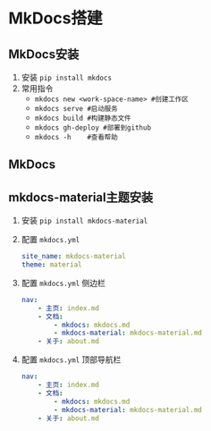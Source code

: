 # MkDocs搭建

## MkDocs安装

1. 安装 ```pip install mkdocs```
2. 常用指令
   + `mkdocs new <work-space-name> #创建工作区`
   + `mkdocs serve #启动服务`
   + `mkdocs build #构建静态文件`
   + `mkdocs gh-deploy #部署到github`
   + `mkdocs -h    #查看帮助`

## MkDocs

## mkdocs-material主题安装

1. 安装 `pip install mkdocs-material`
2. 配置 `mkdocs.yml`

   ```yml
   site_name: mkdocs-material
   theme: material
   ```

3. 配置 `mkdocs.yml` 侧边栏

   ```yml
   nav:
       - 主页: index.md
       - 文档:
           - mkdocs: mkdocs.md
           - mkdocs-material: mkdocs-material.md
       - 关于: about.md
   ```

4. 配置 `mkdocs.yml` 顶部导航栏

   ```yml
   nav:
       - 主页: index.md
       - 文档:
           - mkdocs: mkdocs.md
           - mkdocs-material: mkdocs-material.md
       - 关于: about.md
   ```
